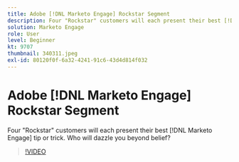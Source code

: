 ```yaml
---
title: Adobe [!DNL Marketo Engage] Rockstar Segment
description: Four "Rockstar" customers will each present their best [!DNL Marketo Engage] tip or trick. Who will dazzle you beyond belief?
solution: Marketo Engage
role: User
level: Beginner
kt: 9707
thumbnail: 340311.jpeg
exl-id: 80120f0f-6a32-4241-91c6-43d4d814f032
---
```

# Adobe [!DNL Marketo Engage] Rockstar Segment

Four "Rockstar" customers will each present their best [!DNL Marketo Engage] tip or trick. Who will dazzle you beyond belief?

>[!VIDEO](https://video.tv.adobe.com/v/340311/?quality=12&learn=on)

